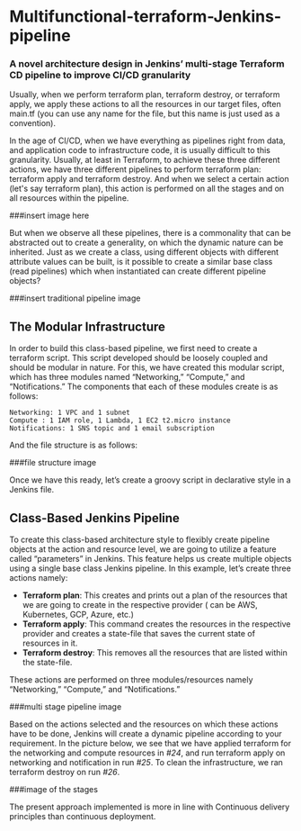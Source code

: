 # Multifunctional-terraform-Jenkins-pipeline
### A novel architecture design in Jenkins’ multi-stage Terraform CD pipeline to improve CI/CD granularity


Usually, when we perform terraform plan, terraform destroy, or terraform apply, we apply these actions to all the resources in our target files, often main.tf (you can use any name for the file, but this name is just used as a convention).

In the age of CI/CD, when we have everything as pipelines right from data, and application code to infrastructure code, it is usually difficult to this granularity. Usually, at least in Terraform, to achieve these three different actions, we have three different pipelines to perform terraform plan: terraform apply and terraform destroy. And when we select a certain action (let's say terraform plan), this action is performed on all the stages and on all resources within the pipeline.

###insert image here

But when we observe all these pipelines, there is a commonality that can be abstracted out to create a generality, on which the dynamic nature can be inherited. Just as we create a class, using different objects with different attribute values can be built, is it possible to create a similar base class (read pipelines) which when instantiated can create different pipeline objects?

###insert traditional pipeline image
## The Modular Infrastructure

In order to build this class-based pipeline, we first need to create a terraform script. This script developed should be loosely coupled and should be modular in nature. For this, we have created this modular script, which has three modules named “Networking,” “Compute,” and “Notifications.” The components that each of these modules create is as follows:

    Networking: 1 VPC and 1 subnet
    Compute : 1 IAM role, 1 Lambda, 1 EC2 t2.micro instance
    Notifications: 1 SNS topic and 1 email subscription

And the file structure is as follows:

###file structure image

Once we have this ready, let’s create a groovy script in declarative style in a Jenkins file.

## Class-Based Jenkins Pipeline


To create this class-based architecture style to flexibly create pipeline objects at the action and resource level, we are going to utilize a feature called “parameters” in Jenkins. This feature helps us create multiple objects using a single base class Jenkins pipeline. In this example, let’s create three actions namely:

- **Terraform plan**: This creates and prints out a plan of the resources that we are going to create in the respective provider ( can be AWS, Kubernetes, GCP, Azure, etc.)
- **Terraform apply**: This command creates the resources in the respective provider and creates a state-file that saves the current state of resources in it.
- **Terraform destroy**: This removes all the resources that are listed within the state-file.

These actions are performed on three modules/resources namely “Networking,” “Compute,” and “Notifications.”

###multi stage pipeline image

Based on the actions selected and the resources on which these actions have to be done, Jenkins will create a dynamic pipeline according to your requirement. In the picture below, we see that we have applied terraform for the networking and compute resources in *#24*, and run terraform apply on networking and notification in run *#25*. To clean the infrastructure, we ran terraform destroy on run *#26*.

###image of the stages

The present approach implemented is more in line with Continuous delivery principles than continuous deployment.